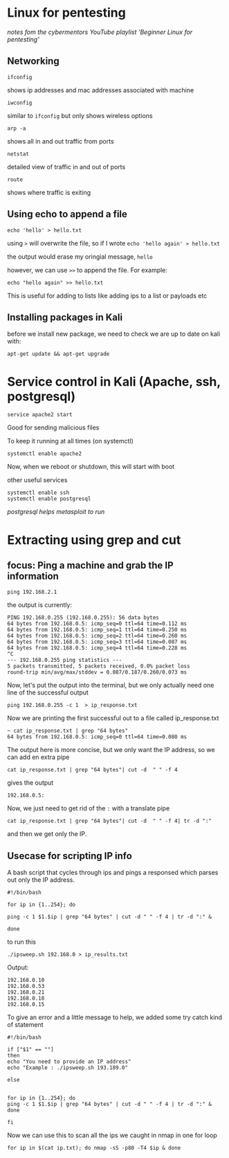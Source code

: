 # Linux for pentesting

*notes fom the cybermentors YouTube playlist 'Beginner Linux for pentesting'*

## Networking

```
ifconfig
```
shows ip addresses and mac addresses associated with machine

```
iwconfig
```
similar to ```ifconfig``` but only shows wireless options

```
arp -a
```
shows all in and out traffic from ports

```
netstat
```
detailed view of traffic in and out of ports

```
route
```
shows where traffic is exiting

## Using echo to append a file

```
echo 'hello' > hello.txt
```
using ```>``` will overwrite the file, so if I wrote ```echo 'hello again' > hello.txt```

the output would erase my oringial message, ```hello```

however, we can use ```>>``` to append the file. For example:

```
echo "hello again" >> hello.txt
```
This is useful for adding to lists like adding ips to a list or payloads etc

## Installing packages in Kali


before we install new package, we need to check we are up to date on kali with:
```
apt-get update && apt-get upgrade
```
# Service control in Kali (Apache, ssh, postgresql)

```
service apache2 start
```

Good for sending malicious files 

To keep it running at all times (on systemctl)

```
systemctl enable apache2
```

Now, when we reboot or shutdown, this will start with boot

other useful services
```
systemctl enable ssh
systemctl enable postgresql
```
*postgresql helps metasploit to run*

# Extracting using grep and cut

## focus: Ping a machine and grab the IP information

```
ping 192.168.2.1
```
the output is currently:
```
PING 192.168.0.255 (192.168.0.255): 56 data bytes
64 bytes from 192.168.0.5: icmp_seq=0 ttl=64 time=0.112 ms
64 bytes from 192.168.0.5: icmp_seq=1 ttl=64 time=0.250 ms
64 bytes from 192.168.0.5: icmp_seq=2 ttl=64 time=0.260 ms
64 bytes from 192.168.0.5: icmp_seq=3 ttl=64 time=0.087 ms
64 bytes from 192.168.0.5: icmp_seq=4 ttl=64 time=0.228 ms
^C
--- 192.168.0.255 ping statistics ---
5 packets transmitted, 5 packets received, 0.0% packet loss
round-trip min/avg/max/stddev = 0.087/0.187/0.260/0.073 ms
```
Now, let's put the output into the terminal, but we only actually need one line of the successful output

```
ping 192.168.0.255 -c 1  > ip_response.txt
```
Now we are printing the first successful out to a file called ip_response.txt

```
~ cat ip_response.txt | grep "64 bytes"
64 bytes from 192.168.0.5: icmp_seq=0 ttl=64 time=0.080 ms
```
The output here is more concise, but we only want the IP address, so we can add en extra pipe
```
cat ip_response.txt | grep "64 bytes"| cut -d  " " -f 4
```
gives the output
```
192.168.0.5:
```
Now, we just need to get rid of the ```:``` with a translate pipe

```
cat ip_response.txt | grep "64 bytes"| cut -d  " " -f 4| tr -d ":"
```
and then we get only the IP. 

## Usecase for scripting IP info

A bash script that cycles through ips and pings a responsed which parses out only the IP address.

```
#!/bin/bash

for ip in {1..254}; do

ping -c 1 $1.$ip | grep "64 bytes" | cut -d " " -f 4 | tr -d ":" &

done
```
to run this

```
./ipsweep.sh 192.168.0 > ip_results.txt
```
Output:
```
192.168.0.10
192.168.0.53
192.168.0.21
192.168.0.18
192.168.0.15
```

To give an error and a little message to help, we added some try catch kind of statement

```
#!/bin/bash

if ["$1" == ""]
then 
echo "You need to provide an IP address"
echo "Example : ./ipsweep.sh 193.189.0"

else 


for ip in {1..254}; do
ping -c 1 $1.$ip | grep "64 bytes" | cut -d " " -f 4 | tr -d ":" &
done

fi
```
Now we can use this to scan all the ips we caught in nmap in one for loop
```
for ip in $(cat ip.txt); do nmap -sS -p80 -T4 $ip & done
```


